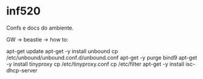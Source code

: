 # inf520

Confs e docs do ambiente.

GW -> beastie -> how to:

apt-get update
apt-get -y install unbound
cp /etc/unbound/unbound.conf.d/unbound.conf
apt-get -y purge bind9
apt-get -y install tinyproxy
cp /etc/tinyproxy.conf
cp /etc/filter
apt-get -y install isc-dhcp-server
